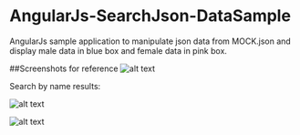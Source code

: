# AngularJs-SearchJson-DataSample
AngularJs sample application to manipulate json data from MOCK.json and display male data in blue box and female data in pink box. 

##Screenshots for reference
![alt text](https://cloud.githubusercontent.com/assets/23296834/22119468/bd0eba82-de49-11e6-838c-e9af170286d0.png
"Displays data from jason and displays male data in blue box and female data in pink box")

Search by name results:

![alt text](https://cloud.githubusercontent.com/assets/23296834/22119474/c091629a-de49-11e6-8c00-47b929f42403.png)


![alt text](https://cloud.githubusercontent.com/assets/23296834/22119478/c3e7132c-de49-11e6-96f6-ede32f52e916.png)
